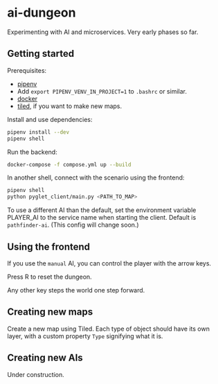 # ai-dungeon

Experimenting with AI and microservices. Very early phases so far.

## Getting started

Prerequisites:

* [pipenv](https://pypi.org/project/pipenv/)
* Add `export PIPENV_VENV_IN_PROJECT=1` to `.bashrc` or similar.
* [docker](https://docs.docker.com/install/linux/docker-ce/ubuntu/)
* [tiled](https://www.mapeditor.org/), if you want to make new maps.

Install and use dependencies:

```sh
pipenv install --dev
pipenv shell
```

Run the backend:

```sh
docker-compose -f compose.yml up --build
```

In another shell, connect with the scenario using the frontend:

```sh
pipenv shell
python pyglet_client/main.py <PATH_TO_MAP>
```

To use a different AI than the default, set the environment variable PLAYER_AI to the service name when starting the client. Default is `pathfinder-ai`. (This config will change soon.)

## Using the frontend

If you use the `manual` AI, you can control the player with the arrow keys.

Press R to reset the dungeon.

Any other key steps the world one step forward.

## Creating new maps

Create a new map using Tiled. Each type of object should have its own layer, with a custom property `Type` signifying what it is.

## Creating new AIs

Under construction.